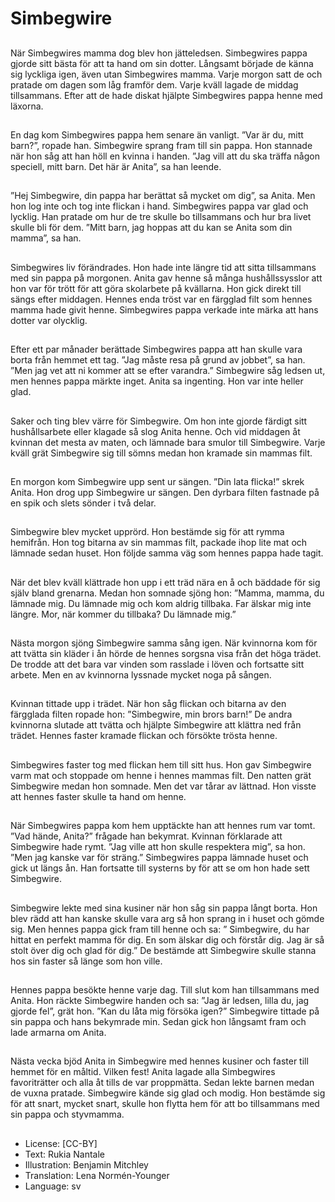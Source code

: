 # Simbegwire

##
När Simbegwires mamma dog blev hon jätteledsen. Simbegwires pappa gjorde sitt bästa för att ta hand om sin dotter. Långsamt började de känna sig lyckliga igen, även utan Simbegwires mamma. Varje morgon satt de och pratade om dagen som låg framför dem. Varje kväll lagade de middag tillsammans. Efter att de hade diskat hjälpte Simbegwires pappa henne med läxorna.

##
En dag kom Simbegwires pappa hem senare än vanligt. ”Var är du, mitt barn?”, ropade han. Simbegwire sprang fram till sin pappa. Hon stannade när hon såg att han höll en kvinna i handen. ”Jag vill att du ska träffa någon speciell, mitt barn. Det här är Anita”, sa han leende.

##
”Hej Simbegwire, din pappa har berättat så mycket om dig”, sa Anita. Men hon log inte och tog inte flickan i hand. Simbegwires pappa var glad och lycklig. Han pratade om hur de tre skulle bo tillsammans och hur bra livet skulle bli för dem. ”Mitt barn, jag hoppas att du kan se Anita som din mamma”, sa han.

##
Simbegwires liv förändrades. Hon hade inte längre tid att sitta tillsammans med sin pappa på morgonen. Anita gav henne så många hushållssysslor att hon var för trött för att göra skolarbete på kvällarna. Hon gick direkt till sängs efter middagen. Hennes enda tröst var en färgglad filt som hennes mamma hade givit henne. Simbegwires pappa verkade inte märka att hans dotter var olycklig.

##
Efter ett par månader berättade Simbegwires pappa att han skulle vara borta från hemmet ett tag. ”Jag måste resa på grund av jobbet”, sa han. ”Men jag vet att ni kommer att se efter varandra.” Simbegwire såg ledsen ut, men hennes pappa märkte inget. Anita sa ingenting. Hon var inte heller glad.

##
Saker och ting blev värre för Simbegwire. Om hon inte gjorde färdigt sitt hushållsarbete eller klagade så slog Anita henne. Och vid middagen åt kvinnan det mesta av maten, och lämnade bara smulor till Simbegwire. Varje kväll grät Simbegwire sig till sömns medan hon kramade sin mammas filt.

##
En morgon kom Simbegwire upp sent ur sängen. ”Din lata flicka!” skrek Anita. Hon drog upp Simbegwire ur sängen. Den dyrbara filten fastnade på en spik och slets sönder i två delar.

##
Simbegwire blev mycket upprörd. Hon bestämde sig för att rymma hemifrån. Hon tog bitarna av sin mammas filt, packade ihop lite mat och lämnade sedan huset. Hon följde samma väg som hennes pappa hade tagit.

##
När det blev kväll klättrade hon upp i ett träd nära en å och bäddade för sig själv bland grenarna. Medan hon somnade sjöng hon: ”Mamma, mamma, du lämnade mig. Du lämnade mig och kom aldrig tillbaka. Far älskar mig inte längre. Mor, när kommer du tillbaka? Du lämnade mig.”

##
Nästa morgon sjöng Simbegwire samma sång igen. När kvinnorna kom för att tvätta sin kläder i ån hörde de hennes sorgsna visa från det höga trädet. De trodde att det bara var vinden som rasslade i löven och fortsatte sitt arbete. Men en av kvinnorna lyssnade mycket noga på sången.

##
Kvinnan tittade upp i trädet. När hon såg flickan och bitarna av den färgglada filten ropade hon: ”Simbegwire, min brors barn!” De andra kvinnorna slutade att tvätta och hjälpte Simbegwire att klättra ned från trädet. Hennes faster kramade flickan och försökte trösta henne.

##
Simbegwires faster tog med flickan hem till sitt hus. Hon gav Simbegwire varm mat och stoppade om henne i hennes mammas filt. Den natten grät Simbegwire medan hon somnade. Men det var tårar av lättnad. Hon visste att hennes faster skulle ta hand om henne.

##
När Simbegwires pappa kom hem upptäckte han att hennes rum var tomt. ”Vad hände, Anita?” frågade han bekymrat. Kvinnan förklarade att Simbegwire hade rymt. ”Jag ville att hon skulle respektera mig”, sa hon. ”Men jag kanske var för sträng.” Simbegwires pappa lämnade huset och gick ut längs ån. Han fortsatte till systerns by för att se om hon hade sett Simbegwire.

##
Simbegwire lekte med sina kusiner när hon såg sin pappa långt borta. Hon blev rädd att han kanske skulle vara arg så hon sprang in i huset och gömde sig. Men hennes pappa gick fram till henne och sa: ” Simbegwire, du har hittat en perfekt mamma för dig. En som älskar dig och förstår dig. Jag är så stolt över dig och glad för dig.” De bestämde att Simbegwire skulle stanna hos sin faster så länge som hon ville.

##
Hennes pappa besökte henne varje dag. Till slut kom han tillsammans med Anita. Hon räckte Simbegwire handen och sa: ”Jag är ledsen, lilla du, jag gjorde fel”, grät hon. ”Kan du låta mig försöka igen?” Simbegwire tittade på sin pappa och hans bekymrade min. Sedan gick hon långsamt fram och lade armarna om Anita.

##
Nästa vecka bjöd Anita in Simbegwire med hennes kusiner och faster till hemmet för en måltid. Vilken fest! Anita lagade alla Simbegwires favoriträtter och alla åt tills de var proppmätta. Sedan lekte barnen medan de vuxna pratade. Simbegwire kände sig glad och modig. Hon bestämde sig för att snart, mycket snart, skulle hon flytta hem för att bo tillsammans med sin pappa och styvmamma.

##
* License: [CC-BY]
* Text: Rukia Nantale
* Illustration: Benjamin Mitchley
* Translation: Lena Normén-Younger
* Language: sv
